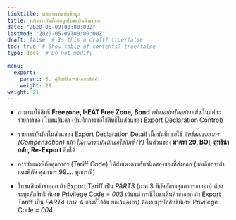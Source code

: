 ```yaml
---
linktitle: หลักการบันทึกข้อมูล
title: หลักการบันทึกข้อมูลใบขนสินค้าขาออก
date: "2020-05-09T00:00:00Z"
lastmod: "2020-05-09T00:00:00Z"
draft: false  # Is this a draft? true/false
toc: true  # Show table of contents? true/false
type: docs  # Do not modify.

menu:
  export:
    parent: 3. คู่มือพิธีการส่งออกสินค้า
    weight: 21
weight: 21
---
```



- สามารถใช้สิทธิ์ **Freezone, I-EAT Free Zone, Bond** *เพียงอย่างใดอย่างหนึ่ง* ในแต่ละรายการของ
ใบขนสินค้า (บันทึกการขอใช้สิทธิ์ในส่วนของ Export Declaration Control)

-  รายการบันทึกในส่วนของ Export Declaration Detail เมื่อบันทึกขอใช้ *สิทธิ์ชดเชยอากร
(Compensation)* แล้ว*ไม่สามารถบันทึกขอใช้สิทธิ์ (Y)* ในส่วนของ **มาตรา 29, BOI, สุทธินํากลับ, Re-Export** อีกได้

- การสําแดงพิกัดศุลกากร (Tariff Code) ให้สําแดงตรงกับชนิดของของที่ส่งออก (ยกเลิกการสําแดงพิกัด
ศุลกากร 99.... ทุกกรณี)

- ใบขนสินค้าขาออก ถ้า Export Tariff เป็น *PART3* (ภาค 3 พิกัดอัตราศุลกากรขาออก) ต้องระบุรหัสสิทธิ
พิเศษ Privilege Code = *003* เว้นแต่ กรณีใบขนสินค้าขาออก ถ้า Export Tariff เป็น *PART4* (ภาค 4 ของที่ได้รับ
ยกเว้นอากร) ต้องระบุรหัสสิทธิพิเศษ Privilege Code = *004*

